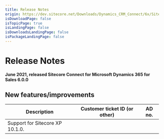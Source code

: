 ```yaml
---
title: Release Notes
origin: https://dev.sitecore.net/Downloads/Dynamics_CRM_Connect/6x/Sitecore_Connect_for_Microsoft_Dynamics_365_for_Sales_600/Release_Notes
isDownloadPage: false
isTopicPage: true
isLandingPage: false
isDownloadsLandingPage: false
isPackageLandingPage: false
---
```


# Release Notes

**June 2021, released Sitecore Connect for Microsoft Dynamics 365 for Sales 6.0.0**

## New features/improvements

 | Description | Customer ticket ID (or other) | AD no. |
 | --- | --- | --- |
 | Support for Sitecore XP 10.1.0. |  |  |